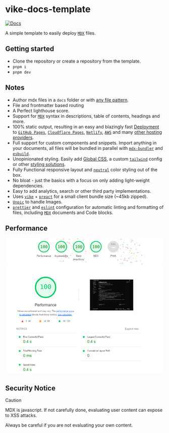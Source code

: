 # vike-docs-template

[![Docs](https://img.shields.io/badge/docs-online-green)](https://vike-docs-template.nicozweifel.com/)

A simple template to easily deploy [`MDX`](https://mdxjs.com/) files.

## Getting started

- Clone the repository or create a repository from the template.
- `pnpm i`
- `pnpm dev`

## Notes

- Author mdx files in a `docs` folder or with [any file pattern](https://vike-docs-template.nicozweifel.com/configuration#options).
- File and frontmatter based routing
- A Perfect lighthouse score.
- Support for [`MDX`](https://mdxjs.com/) syntax in descriptions, table of contents, headings and more.
- 100% static output, resulting in an easy and blazingly fast [Deployment](https://vike-docs-template.nicozweifel.com/deploy) to [`GitHub Pages`](https://pages.github.com/), [`Cloudflare Pages`](https://pages.cloudflare.com/), [`Netlify`](https://www.netlify.com/), [`AWS`](https://aws.amazon.com/) and many [other hosting providers](https://vike.dev/github-pages).
- Full support for custom components and snippets. Import anything in your documents, all files will be bundled in parallel with [`mdx-bundler`](https://github.com/kentcdodds/mdx-bundler) and [`esbuild`](https://esbuild.github.io/).
- Unopinionated styling. Easily add [Global CSS](https://vike-docs-template.nicozweifel.com/customization/UI/styling#global-css), a custom [`tailwind`](https://vike-docs-template.nicozweifel.com/customization/UI/styling#tailwind) config or other [styling solutions](https://vike-docs-template.nicozweifel.com/customization/UI/styling).
- Fully Functional responsive layout and [`neutral`](https://tailwindcss.com/docs/customizing-colors) color styling out of the box.
- No bloat - just the basics with a focus on only adding light-weight dependencies.
- Easy to add analytics, search or other third party implementations.
- Uses [`vike`](https://vike.dev/) + [`preact`](https://preactjs.com/) for a small client bundle size (~45kb zipped).
- [`Unpic`](https://unpic.pics/) to handle Images.
- [`prettier`](https://prettier.io/) and [`eslint`](https://eslint.org/) configuration for automatic linting and formatting of files, including [`MDX`](https://mdxjs.com/) documents and Code blocks.

## Performance

![Lighthouse results](/public/lighthouse.png)

## Security Notice

> [!CAUTION]
> MDX is javascript. If not carefully done, evaluating user content can expose to XSS attacks.
>
> Always be careful if you are not evaluating your own content.
